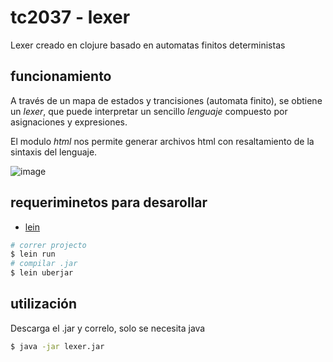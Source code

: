 # tc2037 - lexer

Lexer creado en clojure basado en automatas finitos deterministas

## funcionamiento

A través de un mapa de estados y trancisiones (automata finito),
se obtiene un _lexer_, que puede interpretar un sencillo _lenguaje_
compuesto por asignaciones y expresiones.

El modulo _html_ nos permite generar archivos html con resaltamiento
de la sintaxis del lenguaje.

![image](https://user-images.githubusercontent.com/40474768/169931115-48772618-0c9e-4db1-8d69-28bc4110dc22.png)

## requeriminetos para desarollar

- [lein](https://leiningen.org/#install)

```sh
# correr projecto
$ lein run
# compilar .jar
$ lein uberjar
```

## utilización

Descarga el .jar y correlo, solo se necesita java
```sh
$ java -jar lexer.jar
```
